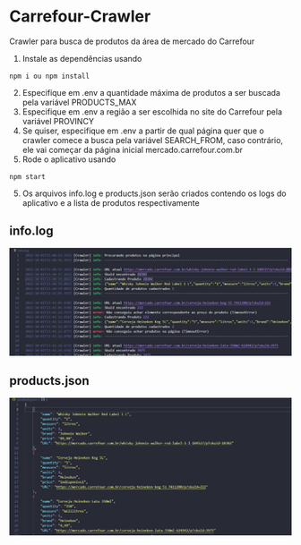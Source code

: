 # Carrefour-Crawler
Crawler para busca de produtos da área de mercado do Carrefour

1. Instale as dependências usando
```
npm i ou npm install
```
2. Especifique em .env a quantidade máxima de produtos a ser buscada pela variável PRODUCTS_MAX
3. Especifique em .env a região a ser escolhida no site do Carrefour pela variável PROVINCY
4. Se quiser, especifique em .env a partir de qual página quer que o crawler comece a busca pela variável SEARCH_FROM, caso contrário, ele vai começar da página inicial mercado.carrefour.com.br
4. Rode o aplicativo usando
```
npm start
```
5. Os arquivos info.log e products.json serão criados contendo os logs do aplicativo e a lista de produtos respectivamente

## info.log
<img src="imgs/logs.png"/>

## products.json
<img src="imgs/products.png"/>
